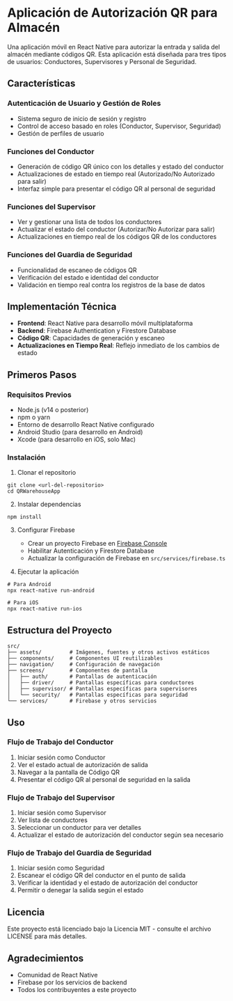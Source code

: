 # Aplicación de Autorización QR para Almacén

Una aplicación móvil en React Native para autorizar la entrada y salida del almacén mediante códigos QR. Esta aplicación está diseñada para tres tipos de usuarios: Conductores, Supervisores y Personal de Seguridad.

## Características

### Autenticación de Usuario y Gestión de Roles
- Sistema seguro de inicio de sesión y registro
- Control de acceso basado en roles (Conductor, Supervisor, Seguridad)
- Gestión de perfiles de usuario

### Funciones del Conductor
- Generación de código QR único con los detalles y estado del conductor
- Actualizaciones de estado en tiempo real (Autorizado/No Autorizado para salir)
- Interfaz simple para presentar el código QR al personal de seguridad

### Funciones del Supervisor
- Ver y gestionar una lista de todos los conductores
- Actualizar el estado del conductor (Autorizar/No Autorizar para salir)
- Actualizaciones en tiempo real de los códigos QR de los conductores

### Funciones del Guardia de Seguridad
- Funcionalidad de escaneo de códigos QR
- Verificación del estado e identidad del conductor
- Validación en tiempo real contra los registros de la base de datos

## Implementación Técnica

- **Frontend**: React Native para desarrollo móvil multiplataforma
- **Backend**: Firebase Authentication y Firestore Database
- **Código QR**: Capacidades de generación y escaneo
- **Actualizaciones en Tiempo Real**: Reflejo inmediato de los cambios de estado

## Primeros Pasos

### Requisitos Previos
- Node.js (v14 o posterior)
- npm o yarn
- Entorno de desarrollo React Native configurado
- Android Studio (para desarrollo en Android)
- Xcode (para desarrollo en iOS, solo Mac)

### Instalación

1. Clonar el repositorio
```
git clone <url-del-repositorio>
cd QRWarehouseApp
```

2. Instalar dependencias
```
npm install
```

3. Configurar Firebase
   - Crear un proyecto Firebase en [Firebase Console](https://console.firebase.google.com/)
   - Habilitar Autenticación y Firestore Database
   - Actualizar la configuración de Firebase en `src/services/firebase.ts`

4. Ejecutar la aplicación
```
# Para Android
npx react-native run-android

# Para iOS
npx react-native run-ios
```

## Estructura del Proyecto

```
src/
├── assets/         # Imágenes, fuentes y otros activos estáticos
├── components/     # Componentes UI reutilizables
├── navigation/     # Configuración de navegación
├── screens/        # Componentes de pantalla
│   ├── auth/       # Pantallas de autenticación
│   ├── driver/     # Pantallas específicas para conductores
│   ├── supervisor/ # Pantallas específicas para supervisores
│   └── security/   # Pantallas específicas para seguridad
└── services/       # Firebase y otros servicios
```

## Uso

### Flujo de Trabajo del Conductor
1. Iniciar sesión como Conductor
2. Ver el estado actual de autorización de salida
3. Navegar a la pantalla de Código QR
4. Presentar el código QR al personal de seguridad en la salida

### Flujo de Trabajo del Supervisor
1. Iniciar sesión como Supervisor
2. Ver lista de conductores
3. Seleccionar un conductor para ver detalles
4. Actualizar el estado de autorización del conductor según sea necesario

### Flujo de Trabajo del Guardia de Seguridad
1. Iniciar sesión como Seguridad
2. Escanear el código QR del conductor en el punto de salida
3. Verificar la identidad y el estado de autorización del conductor
4. Permitir o denegar la salida según el estado

## Licencia

Este proyecto está licenciado bajo la Licencia MIT - consulte el archivo LICENSE para más detalles.

## Agradecimientos

- Comunidad de React Native
- Firebase por los servicios de backend
- Todos los contribuyentes a este proyecto
